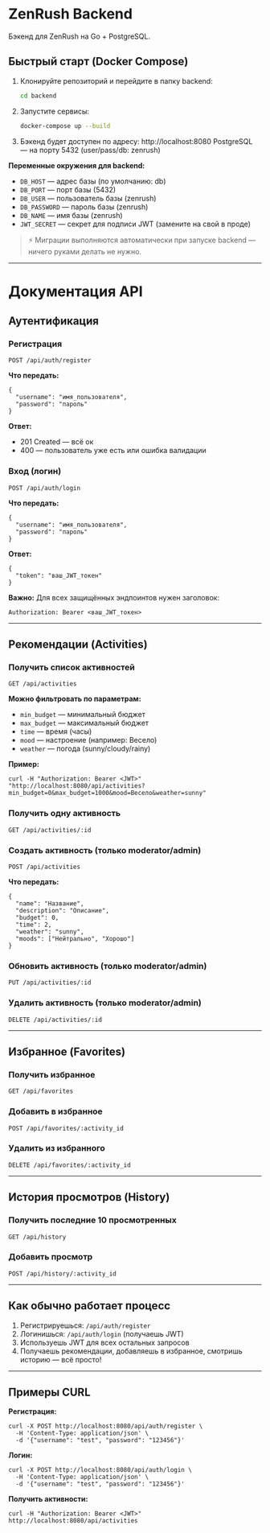 # ZenRush Backend

Бэкенд для ZenRush на Go + PostgreSQL.

## Быстрый старт (Docker Compose)

1. Клонируйте репозиторий и перейдите в папку backend:
   ```sh
   cd backend
   ```
2. Запустите сервисы:
   ```sh
   docker-compose up --build
   ```
3. Бэкенд будет доступен по адресу: http://localhost:8080
   PostgreSQL — на порту 5432 (user/pass/db: zenrush)

**Переменные окружения для backend:**
- `DB_HOST` — адрес базы (по умолчанию: db)
- `DB_PORT` — порт базы (5432)
- `DB_USER` — пользователь базы (zenrush)
- `DB_PASSWORD` — пароль базы (zenrush)
- `DB_NAME` — имя базы (zenrush)
- `JWT_SECRET` — секрет для подписи JWT (замените на свой в проде)

> ⚡️ Миграции выполняются автоматически при запуске backend — ничего руками делать не нужно.

---

# Документация API

## Аутентификация

### Регистрация
`POST /api/auth/register`

**Что передать:**
```
{
  "username": "имя_пользователя",
  "password": "пароль"
}
```
**Ответ:**
- 201 Created — всё ок
- 400 — пользователь уже есть или ошибка валидации

### Вход (логин)
`POST /api/auth/login`

**Что передать:**
```
{
  "username": "имя_пользователя",
  "password": "пароль"
}
```
**Ответ:**
```
{
  "token": "ваш_JWT_токен"
}
```

**Важно:**
Для всех защищённых эндпоинтов нужен заголовок:
```
Authorization: Bearer <ваш_JWT_токен>
```

---

## Рекомендации (Activities)

### Получить список активностей
`GET /api/activities`

**Можно фильтровать по параметрам:**
- `min_budget` — минимальный бюджет
- `max_budget` — максимальный бюджет
- `time` — время (часы)
- `mood` — настроение (например: Весело)
- `weather` — погода (sunny/cloudy/rainy)

**Пример:**
```
curl -H "Authorization: Bearer <JWT>" "http://localhost:8080/api/activities?min_budget=0&max_budget=1000&mood=Весело&weather=sunny"
```

### Получить одну активность
`GET /api/activities/:id`

### Создать активность (только moderator/admin)
`POST /api/activities`

**Что передать:**
```
{
  "name": "Название",
  "description": "Описание",
  "budget": 0,
  "time": 2,
  "weather": "sunny",
  "moods": ["Нейтрально", "Хорошо"]
}
```

### Обновить активность (только moderator/admin)
`PUT /api/activities/:id`

### Удалить активность (только moderator/admin)
`DELETE /api/activities/:id`

---

## Избранное (Favorites)

### Получить избранное
`GET /api/favorites`

### Добавить в избранное
`POST /api/favorites/:activity_id`

### Удалить из избранного
`DELETE /api/favorites/:activity_id`

---

## История просмотров (History)

### Получить последние 10 просмотренных
`GET /api/history`

### Добавить просмотр
`POST /api/history/:activity_id`

---

## Как обычно работает процесс
1. Регистрируешься: `/api/auth/register`
2. Логинишься: `/api/auth/login` (получаешь JWT)
3. Используешь JWT для всех остальных запросов
4. Получаешь рекомендации, добавляешь в избранное, смотришь историю — всё просто!

---

## Примеры CURL

**Регистрация:**
```
curl -X POST http://localhost:8080/api/auth/register \
  -H 'Content-Type: application/json' \
  -d '{"username": "test", "password": "123456"}'
```

**Логин:**
```
curl -X POST http://localhost:8080/api/auth/login \
  -H 'Content-Type: application/json' \
  -d '{"username": "test", "password": "123456"}'
```

**Получить активности:**
```
curl -H "Authorization: Bearer <JWT>" http://localhost:8080/api/activities
``` 
